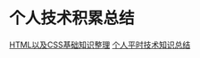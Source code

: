 # 个人技术积累总结
[HTML以及CSS基础知识整理](https://github.com/yangdiao/yangdiao.github.io/wiki/html-css%E5%9F%BA%E7%A1%80%E7%9F%A5%E8%AF%86%E6%95%B4%E7%90%86)
[个人平时技术知识总结](https://github.com/yangdiao/yangdiao.github.io/wiki/techSummary)
